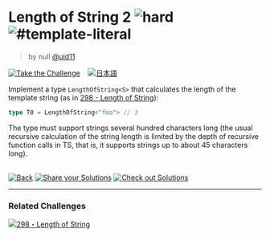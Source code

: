 <!--info-header-start--><h1>Length of String 2 <img src="https://img.shields.io/badge/-hard-de3d37" alt="hard"/> <img src="https://img.shields.io/badge/-%23template--literal-999" alt="#template-literal"/></h1><blockquote><p>by null <a href="https://github.com/uid11" target="_blank">@uid11</a></p></blockquote><p><a href="https://tsch.js.org/651/play" target="_blank"><img src="https://img.shields.io/badge/-Take%20the%20Challenge-3178c6?logo=typescript&logoColor=white" alt="Take the Challenge"/></a> &nbsp;&nbsp;&nbsp;<a href="./README.ja.md" target="_blank"><img src="https://img.shields.io/badge/-%E6%97%A5%E6%9C%AC%E8%AA%9E-gray" alt="日本語"/></a> </p><!--info-header-end-->

Implement a type `LengthOfString<S>` that calculates the length of the template string (as in [298 - Length of String](https://tsch.js.org/298)):

```ts
type T0 = LengthOfString<"foo"> // 3
```

The type must support strings several hundred characters long (the usual recursive calculation of the string length is limited by the depth of recursive function calls in TS, that is, it supports strings up to about 45 characters long).


<!--info-footer-start--><br><a href="../../README.md" target="_blank"><img src="https://img.shields.io/badge/-Back-grey" alt="Back"/></a> <a href="https://tsch.js.org/651/answer" target="_blank"><img src="https://img.shields.io/badge/-Share%20your%20Solutions-teal" alt="Share your Solutions"/></a> <a href="https://tsch.js.org/651/solutions" target="_blank"><img src="https://img.shields.io/badge/-Check%20out%20Solutions-de5a77?logo=awesome-lists&logoColor=white" alt="Check out Solutions"/></a> <hr><h3>Related Challenges</h3><a href="https://github.com/type-challenges/type-challenges/blob/master/questions/298-medium-length-of-string/README.md" target="_blank"><img src="https://img.shields.io/badge/-298%E3%83%BBLength%20of%20String-d9901a" alt="298・Length of String"/></a> <!--info-footer-end-->